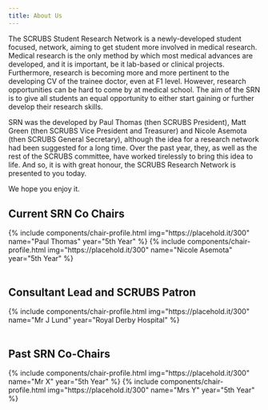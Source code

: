 ```yaml
---
title: About Us
---
```


The SCRUBS Student Research Network is a newly-developed student focused, network, aiming to get student more involved in medical research. 
Medical research is the only method by which most medical advances are developed, and it is important, be it lab-based or clinical projects. Furthermore, research is becoming more and more pertinent to the developing CV of the trainee doctor, even at F1 level. However, research opportunities can be hard to come by at medical school. The aim of the SRN is to give all students an equal opportunity to either start gaining or further develop their research skills.

SRN was the developed by Paul Thomas (then SCRUBS President), Matt Green (then SCRUBS Vice President and Treasurer) and Nicole Asemota (then SCRUBS General Secretary), although the idea for a research network had been suggested for a long time. Over the past year, they, as well as the rest of the SCRUBS committee, have worked tirelessly to bring this idea to life. And so, it is with great honour, the SCRUBS Research Network is presented to you today.

We hope you enjoy it.

## Current SRN Co Chairs

<div class="row align-spaced">
	{% include components/chair-profile.html img="https://placehold.it/300" name="Paul Thomas" year="5th Year" %}
	{% include components/chair-profile.html img="https://placehold.it/300" name="Nicole Asemota" year="5th Year" %}
</div>

<br />

## Consultant Lead and SCRUBS Patron

<div class="row align-center">
	{% include components/chair-profile.html img="https://placehold.it/300" name="Mr J Lund" year="Royal Derby Hospital" %}
</div>

<br />

## Past SRN Co-Chairs

<div class="row align-spaced">
	{% include components/chair-profile.html img="https://placehold.it/300" name="Mr X" year="5th Year" %}
	{% include components/chair-profile.html img="https://placehold.it/300" name="Mrs Y" year="5th Year" %}
</div>
